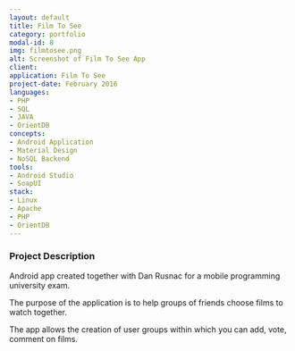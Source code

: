 ```yaml
---
layout: default
title: Film To See
category: portfolio
modal-id: 8
img: filmtosee.png
alt: Screenshot of Film To See App
client: 
application: Film To See
project-date: February 2016
languages:
- PHP
- SQL
- JAVA
- OrientDB
concepts:
- Android Application
- Material Design
- NoSQL Backend
tools:
- Android Studio
- SoapUI
stack:
- Linux
- Apache
- PHP
- OrientDB
---
```


### Project Description

Android app created together with Dan Rusnac for a mobile programming university exam.

The purpose of the application is to help groups of friends choose films to watch together.

The app allows the creation of user groups within which you can add, vote, comment on films.